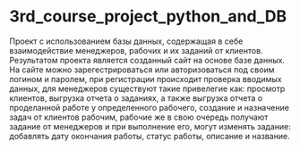 # 3rd_course_project_python_and_DB
Проект с использованием базы данных, содержащая в себе взаимодействие менеджеров, рабочих и их заданий от клиентов.
Результатом проекта является созданный сайт на основе базе данных. На сайте можно зарегестрироваться или авторизоваться под своим логином и паролем, 
при регистрации происходит проверка вводимых данных, для менеджеров существуют такие привелегие как: просмотр клиентов, выгрузка отчета о заданиях,
а также выгрузка отчета о проделанной работе у определенного рабочего, создание и назначение задач от клиентов рабочим, рабочие же в свою очередь 
получают задание от менеджеров и при выполнение его, могут изменять задание: добавлять дату окончания работы, статус работы, описание и название.
